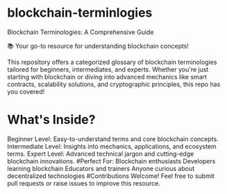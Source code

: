# blockchain-terminlogies
Blockchain Terminologies: A Comprehensive Guide

📚 Your go-to resource for understanding blockchain concepts!

This repository offers a categorized glossary of blockchain terminologies tailored for beginners, intermediates, and experts. Whether you're just starting with blockchain or diving into advanced mechanics like smart contracts, scalability solutions, and cryptographic principles, this repo has you covered!

# What's Inside?
Beginner Level: Easy-to-understand terms and core blockchain concepts.
Intermediate Level: Insights into mechanics, applications, and ecosystem terms.
Expert Level: Advanced technical jargon and cutting-edge blockchain innovations.
#Perfect For:
Blockchain enthusiasts
Developers learning blockchain
Educators and trainers
Anyone curious about decentralized technologies
#Contributions Welcome!
Feel free to submit pull requests or raise issues to improve this resource. 
